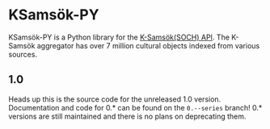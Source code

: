 # KSamsök-PY

KSamsök-PY is a Python library for the [K-Samsök(SOCH) API](http://www.ksamsok.se/in-english/). The K-Samsök aggregator has over 7 million cultural objects indexed from various sources.

## 1.0

Heads up this is the source code for the unreleased 1.0 version. Documentation and code for 0.* can be found on the `0.--series` branch! 0.* versions are still maintained and there is no plans on deprecating them.
